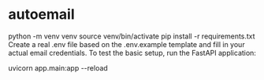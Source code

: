 # autoemail

python -m venv venv
source venv/bin/activate
pip install -r requirements.txt
Create a real .env file based on the .env.example template and fill in your actual email credentials.
To test the basic setup, run the FastAPI application:

uvicorn app.main:app --reload

